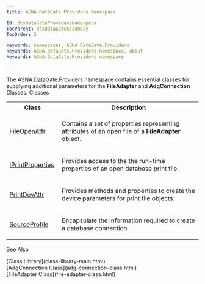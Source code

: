 ```yaml
---
title: ASNA.DataGate.Providers Namespace

Id: dcsDataGateProvidersNamespace
TocParent: dcsDataGateAssembly
TocOrder: 3

keywords: namespaces, ASNA.DataGate.Providers
keywords: ASNA.DataGate.Providers namespace, about
keywords: ASNA.DataGate.Providers namespace

---
```


The ASNA.DataGate.Providers namespace contains essential classes for supplying additional parameters for the **FileAdapter** and **AdgConnection** Classes. 
Classes

<table class="dtTABLE" id="Table2" x-use-null-cells="x-use-null-cells" style="border-spacing: 0px;     x-cell-content-align: Top" cellspacing="0">
          <colgroup span="1">
            <col span="1" style="WIDTH: 20%" />
            <col span="1" style="WIDTH: 70%" />
          </colgroup>
          <tr>
            <th colspan="1" rowspan="1">Class</th>
            <th colspan="1" rowspan="1">Description</th>
          </tr>
          <tr>
            <td colspan="1" rowspan="1">

[FileOpenAttr](file-open-attr-class.html) 
</td>
            <td colspan="1" rowspan="1">

Contains a set of properties representing attributes of an open file of a **FileAdapter** object.
</td>
          </tr>
          <tr>
            <td colspan="1" rowspan="1">

[IPrintProperties](iprint-properties-class.html) 
</td>
            <td colspan="1" rowspan="1">

Provides access to the the run-time properties of an open database print file.
</td>
          </tr>
          <tr>
            <td colspan="1" rowspan="1">

[PrintDevAttr](print-dev-attr-class.html) 
</td>
            <td colspan="1" rowspan="1">

Provides methods and properties to create the device parameters for print file objects.
</td>
          </tr>
          <tr>
            <td colspan="1" rowspan="1">

[ SourceProfile](source-profile-class.html) 
</td>
            <td colspan="1" rowspan="1">

Encapsulate the information required to create a database connection.
</td>
          </tr>
</table>

See Also

<dl />
      [Class Library](class-library-main.html)
      <br />
      [AdgConnection Class](adg-connection-class.html)
      <br />
      [FileAdapter Class](file-adapter-class.html)

